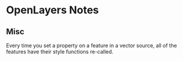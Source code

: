 # OpenLayers Notes

## Misc

Every time you set a property on a feature in a vector source, all of the features have their style functions re-called.
